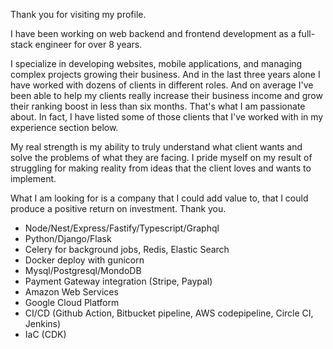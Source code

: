 Thank you for visiting my profile.

I have been working on web backend and frontend development as a full-stack engineer for over 8 years.

I specialize in developing websites, mobile applications, and managing complex projects growing their business.
And in the last three years alone I have worked with dozens of clients in different roles.
And on average I've been able to help my clients really increase their business income and grow their ranking boost in less than six months.
That's what I am passionate about.
In fact, I have listed some of those clients that I've worked with in my experience section below.

My real strength is my ability to truly understand what client wants and solve the problems of what they are facing.
I pride myself on my result of struggling for making reality from ideas that the client loves and wants to implement.

What I am looking for is a company that I could add value to, that I could produce a positive return on investment.
Thank you.

- Node/Nest/Express/Fastify/Typescript/Graphql
- Python/Django/Flask
- Celery for background jobs, Redis, Elastic Search
- Docker deploy with gunicorn
- Mysql/Postgresql/MondoDB
- Payment Gateway integration (Stripe, Paypal)
- Amazon Web Services
- Google Cloud Platform
- CI/CD (Github Action, Bitbucket pipeline, AWS codepipeline, Circle CI, Jenkins)
- IaC (CDK)
